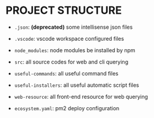 # PROJECT STRUCTURE

- `.json`: **(deprecated)** some intellisense json files
- `.vscode`: vscode workspace configured files
- `node_modules`: node modules be installed by npm
- `src`: all source codes for web and cli querying
- `useful-commands`: all useful command files
- `useful-installers`: all useful automatic script files
- `web-resource`: all front-end resource for web querying

- `ecosystem.yaml`: pm2 deploy configuration
